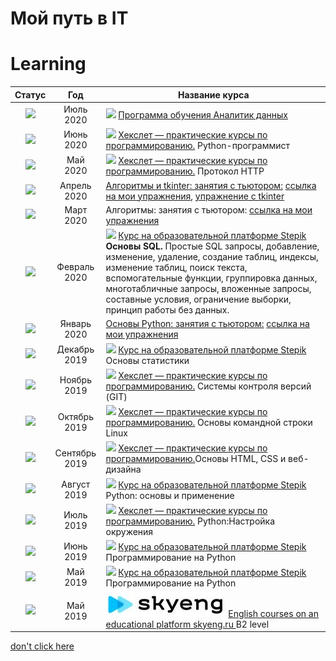# Мой путь в IT
# Learning

Статус | Год |    Название курса   
:-----------:|:----------:|------------------------  
![](https://clck.ru/Pijr6)|Июль 2020|  ![](https://clck.ru/PihTj)  [Программа обучения Аналитик данных](https://praktikum.yandex.ru/profile/data-scientist/order/) |
![](https://clck.ru/Pidrg)|Июнь 2020|  ![](https://clck.ru/PifeJ) [Хекслет — практические курсы по программированию.](https://ru.hexlet.io) Python-программист|
![](https://clck.ru/Pidrg)|Май 2020|  ![](https://clck.ru/PifeJ) [Хекслет — практические курсы по программированию.](https://ru.hexlet.io) Протокол HTTP|
![](https://clck.ru/Pidrg)|Апрель 2020| [Алгоритмы и tkinter: занятия с тьютором:](https://vk.com/lambda_brain) [ссылка на мои упражнения](https://github.com/konicaRu/data_structures_and_algorithms), [упражнение с tkinter](https://github.com/konicaRu/studying_tkinter)|
![](https://clck.ru/Pidrg)|Март 2020|  Алгоритмы: занятия с тьютором: [ссылка на мои упражнения](https://github.com/konicaRu/data_structures_and_algorithms)  |
![](https://clck.ru/Pidrg)|Февраль 2020| ![](https://clck.ru/Piecm) [Курс на образовательной платформе Stepik](https://stepik.org) **Основы SQL.**   Простые SQL запросы, добавление, изменение, удаление, создание таблиц, индексы, изменение таблиц, поиск текста, вспомогательные функции, группировка данных, многотабличные запросы, вложенные запросы, составные условия, ограничение выборки, принцип работы без данных.|
![](https://clck.ru/Pidrg)|Январь 2020|  [Основы Python: занятия с тьютором:](https://vk.com/lambda_brain) [ссылка на мои упражнения](https://github.com/konicaRu/python_task)  |
![](https://clck.ru/Pidrg)|Декабрь 2019|  ![](https://clck.ru/Piecm) [Курс на образовательной платформе Stepik](https://stepik.org) Основы статистики|
![](https://clck.ru/Pidrg)|Ноябрь 2019|  ![](https://clck.ru/PifeJ) [Хекслет — практические курсы по программированию.](https://ru.hexlet.io) Системы контроля версий (GIT)|
![](https://clck.ru/Pidrg)|Октябрь 2019|  ![](https://clck.ru/PifeJ) [Хекслет — практические курсы по программированию.](https://ru.hexlet.io) Основы командной строки Linux|
![](https://clck.ru/Pidrg)|Сентябрь 2019|![](https://clck.ru/PifeJ) [Хекслет — практические курсы по программированию.](https://ru.hexlet.io)Основы HTML, CSS и веб-дизайна
![](https://clck.ru/Pidrg)|Август 2019| ![](https://clck.ru/Piecm) [Курс на образовательной платформе Stepik](https://stepik.org) Python: основы и применение|
![](https://clck.ru/Pidrg)|Июль 2019|  ![](https://clck.ru/PifeJ) [Хекслет — практические курсы по программированию.](https://ru.hexlet.io) Python:Настройка окружения |
![](https://clck.ru/Pidrg)|Июнь 2019|  ![](https://clck.ru/Piecm) [Курс на образовательной платформе Stepik](https://stepik.org) Программирование на Python|
![](https://clck.ru/Pidrg)|Май 2019| ![](https://clck.ru/Piecm) [Курс на образовательной платформе Stepik](https://stepik.org) Программирование на Python |
![](https://clck.ru/Pidrg)|Май 2019| ![](https://raw.githubusercontent.com/konicaRu/My_learning_tracker/master/pictures/skyeng.JPG) [English courses on an educational platform skyeng.ru ](https://skyeng.ru) B2 level|

[don't click here](https://github.com/Syknapse/My-Learning-Tracker)  

